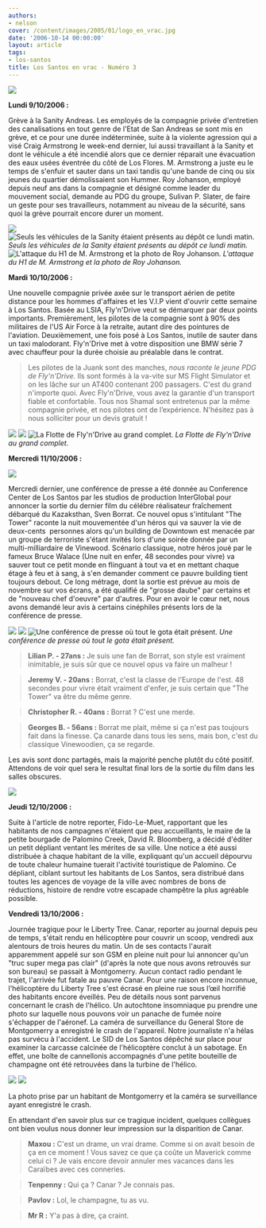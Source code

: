 ```yaml
---
authors:
- nelson
cover: /content/images/2005/01/logo_en_vrac.jpg
date: '2006-10-14 00:00:00'
layout: article
tags:
- los-santos
title: Los Santos en vrac - Numéro 3
---
```



![](/content/images/2005/01/envracnewtitle.jpg)

**Lundi 9/10/2006 :**

Grève à la Sanity Andreas. Les employés de la compagnie privée d'entretien des canalisations en tout genre de l'Etat de San Andreas se sont mis en grève, et ce pour une durée indéterminée, suite à la violente agression qui a visé Craig Armstrong le week-end dernier, lui aussi travaillant à la Sanity et dont le véhicule a été incendié alors que ce dernier réparait une évacuation des eaux usées éventrée du côté de Los Flores. M. Armstrong a juste eu le temps de s'enfuir&nbsp;et sauter dans un taxi tandis&nbsp;qu'une bande de cinq ou six jeunes du quartier démolissaient son Hummer. Roy Johanson, employé depuis neuf ans dans la compagnie et désigné comme leader du mouvement social, demande au PDG du groupe, Sulivan P. Slater, de faire un geste pour ses travailleurs, notamment au niveau de la sécurité, sans quoi la grève pourrait encore durer un moment.

![](/content/images/2005/01/sani1.jpg)
![Seuls les véhicules de la Sanity étaient présents au dépôt ce lundi matin.](/content/images/2005/01/sani2.jpg)
_Seuls les véhicules de la Sanity étaient présents au dépôt ce lundi matin._[](/content/images/2005/01/sani3.jpg)
![L'attaque du H1 de M. Armstrong et la photo de Roy Johanson.](/content/images/2005/01/sani4.jpg)
_L'attaque du H1 de M. Armstrong et la photo de Roy Johanson._

**Mardi 10/10/2006 :**

Une nouvelle compagnie privée axée sur le transport aérien de petite distance pour les hommes d'affaires et les V.I.P vient d'ouvrir cette semaine à Los Santos. Basée au LSIA, Fly'n'Drive veut se démarquer par deux points importants. Premièrement, les pilotes de la compagnie sont à 90% des militaires de l'US Air Force à la retraite, autant dire des pointures de l'aviation. Deuxièmement, une fois posé à Los Santos, inutile de sauter dans un taxi malodorant. Fly'n'Drive met à votre disposition une BMW série 7 avec chauffeur pour la durée choisie au préalable dans le contrat.

> Les pilotes de la Juank sont des manches, _nous raconte le jeune PDG de Fly'n'Drive._ Ils sont formés à la va-vite sur MS Flight Simulator et on les lâche sur un AT400 contenant 200 passagers. C'est du grand n'importe quoi. Avec Fly'n'Drive, vous avez la garantie d'un transport fiable et confortable. Tous nos Shamal sont entretenus par la même compagnie privée, et nos pilotes ont de l’expérience. N'hésitez pas à nous solliciter pour un devis gratuit !

![](/content/images/2005/01/fly1.jpg)
![](/content/images/2005/01/fly2.jpg)
![La Flotte de Fly'n'Drive au grand complet.](/content/images/2005/01/fly3.jpg)
_La Flotte de Fly'n'Drive au grand complet._

**Mercredi 11/10/2006 :**

![](/content/images/2005/01/thetower.jpg)

Mercredi dernier, une conférence de presse a été donnée au Conference Center de Los Santos par les studios de production InterGlobal pour annoncer la sortie du dernier film du célébre réalisateur fraîchement débarqué du Kazaksthan, Sven Borrat. Ce nouvel opus s'intitulant "The Tower" raconte la nuit mouvementée d'un héros qui va sauver la vie de deux-cents&nbsp; personnes alors qu'un building de Downtown est menacée par un groupe de terroriste s'étant invités lors d'une soirée donnée par un multi-milliardaire de Vinewood. Scénario classique, notre héros joué par le fameux Bruce Walace (Une nuit en enfer, 48 secondes pour vivre) va sauver tout ce petit monde en flinguant à tout va et en mettant chaque étage à feu et à sang, à s'en demander comment ce pauvre building tient toujours debout. Ce long métrage, dont la sortie est prévue au mois de novembre sur vos écrans, a été qualifié de "grosse daube" par certains et de "nouveau chef d'oeuvre" par d'autres. Pour en avoir le cœur net, nous avons demandé leur avis à certains cinéphiles présents lors de la conférence de presse.

![](/content/images/2005/01/thetowervip.jpg)
![](/content/images/2005/01/thetowervip2.jpg)
![Une conférence de presse où tout le gota était présent.](/content/images/2005/01/thetowervip3.jpg)
_Une conférence de presse où tout le gota était présent._

> **Lilian P. - 27ans :** Je suis une fan de Borrat, son style est vraiment inimitable, je suis sûr que ce nouvel opus va faire un malheur !

> **Jeremy V. - 20ans :** Borrat, c'est la classe de l'Europe de l'est. 48 secondes pour vivre était vraiment d'enfer, je suis certain que "The Tower" va être du même genre.

> **Christopher R. - 40ans :** Borrat ? C'est une merde.

> **Georges B. - 56ans :** Borrat me plait, même si ça n'est pas toujours fait dans la finesse. Ça canarde dans tous les sens, mais bon, c'est du classique Vinewoodien, ça se regarde.

Les avis sont donc partagés, mais la majorité penche plutôt du côté positif. Attendons de voir quel sera le resultat final lors de la sortie du film dans les salles obscures.

![](/content/images/2005/01/pizzastack.jpg)

**Jeudi 12/10/2006 :**

Suite à l'article de notre reporter, Fido-Le-Muet, rapportant que les habitants de nos campagnes n'étaient que peu accueillants, le maire de la petite bourgade de Palomino Creek, David R. Bloomberg, a décidé d'éditer un petit dépliant ventant les mérites de sa ville. Une notice a été aussi distribuée à chaque habitant de la ville, expliquant qu'un accueil dépourvu de toute chaleur humaine tuerait l'activité touristique de Palomino. Ce dépliant, ciblant surtout les habitants de Los Santos, sera distribué dans toutes les agences de voyage de la ville avec nombres de bons de réductions, histoire de rendre votre escapade champêtre la plus agréable possible.

**Vendredi 13/10/2006 :**

Journée tragique pour le Liberty Tree. Canar, reporter au journal depuis peu de temps, s'était rendu en hélicoptère pour couvrir un scoop, vendredi aux alentours de trois heures du matin. Un de ses contacts l'aurait apparemment appelé sur son GSM en pleine nuit pour lui annoncer qu'un "truc super mega pas clair" (d'après la note que nous avons retrouvés sur son bureau) se passait à Montgomerry. Aucun contact radio pendant le trajet, l'arrivée fut fatale au pauvre Canar. Pour une raison encore inconnue, l'hélicoptère du Liberty Tree s'est écrasé en pleine rue sous l’œil horrifié des habitants encore éveillés. Peu de détails nous sont parvenus concernant le crash de l'hélico. Un autochtone insomniaque pu prendre une photo sur laquelle nous pouvons voir un panache de fumée noire s'échapper de l'aéronef. La caméra de surveillance du General Store de Montgomerry a enregistré le crash de l'appareil. Notre journaliste n'a hélas pas survécu à l'accident. Le SID de Los Santos dépêché sur place pour examiner la carcasse calcinée de l'hélicoptère conclut à un sabotage. En effet, une boîte de cannellonis accompagnés d'une petite bouteille de champagne ont été retrouvées dans la turbine de l'hélico.

![](/content/images/2005/01/smokk.jpg)
![](/content/images/2005/01/securicam2.jpg)

La photo prise par un habitant de Montgomerry et la caméra se surveillance ayant enregistré le crash.

En attendant d'en savoir plus sur ce tragique incident, quelques collègues ont bien voulus nous donner leur impression sur la disparition de Canar.

> **Maxou :** C'est un drame, un vrai drame. Comme si on avait besoin de ça en ce moment ! Vous savez ce que ça coûte un Maverick comme celui ci ? Je vais encore devoir annuler mes vacances dans les Caraïbes avec ces conneries.

> **Tenpenny :** Qui ça ? Canar ? Je connais pas.

> **Pavlov :** Lol, le champagne, tu as vu.

> **Mr R :** Y'a pas à dire, ça craint.